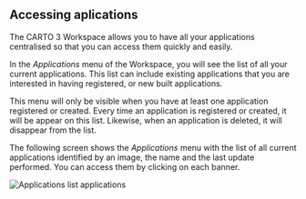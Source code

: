 ## Accessing aplications

The CARTO 3 Workspace allows you to have all your applications centralised so that you can access them quickly and easily.

In the *Applications* menu of the Workspace, you will see the list of all your current applications. This list can include existing applications that you are interested in having registered, or new built applications.

This menu will only be visible when you have at least one application registered or created. Every time an application is registered or created, it will be appear on this list. Likewise, when an application is deleted, it will disappear from the list.

The following screen shows the *Applications* menu with the list of all current applications identified by an image, the name and the last update performed. You can access them by clicking on each banner.

![Applications list applications](/img/cloud-native-workspace/applications/applications_list_applications.png)